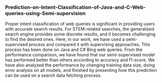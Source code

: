 ### Prediction-on-Intent-Classification-of-Java-and-C-Web-queries-using-Semi-supervision

Proper intent classification of web queries is significant in providing users with accurate search results. For STEM-related searches, the generalized search engine provides some discrete results, and it becomes challenging to find the desired ones. Here, in our work, we have used a semi-supervised process and compared it with supervising approaches. This process has been done on Java and C# Bing web queries. From the performance comparison, we have found that our semi-supervised model has performed better than others according to accuracy and f1-score. We have also analyzed the performance by changing training data size, doing error analysis on all models, and finished by presenting how this prediction can be used on a search data fetching process.
